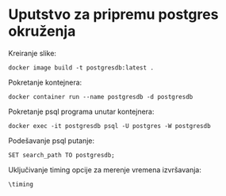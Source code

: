 # Uputstvo za pripremu postgres okruženja

Kreiranje slike:

	docker image build -t postgresdb:latest .

Pokretanje kontejnera:

	docker container run --name postgresdb -d postgresdb

Pokretanje psql programa unutar kontejnera:

	docker exec -it postgresdb psql -U postgres -W postgresdb

Podešavanje psql putanje:

	SET search_path TO postgresdb;

Uključivanje timing opcije za merenje vremena izvršavanja:
	
	\timing
